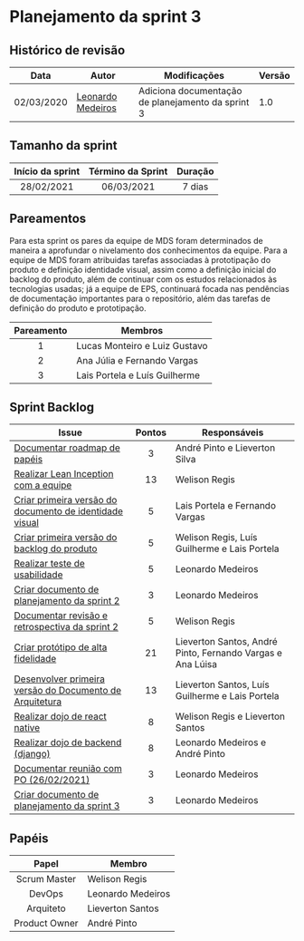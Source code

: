 # Planejamento da sprint 3

## Histórico de revisão

| Data       | Autor                                                | Modificações                                      | Versão |
| ---------- | ---------------------------------------------------- | ------------------------------------------------- | ------ |
| 02/03/2020 | [Leonardo Medeiros](https://github.com/leomedeiros1) | Adiciona documentação de planejamento da sprint 3 | 1.0    |

## Tamanho da sprint

| Início da sprint | Término da Sprint | Duração |
| :--------------: | :---------------: | :-----: |
|    28/02/2021    |    06/03/2021     | 7 dias  |

## Pareamentos

Para esta sprint os pares da equipe de MDS foram determinados de maneira a aprofundar o nivelamento dos conhecimentos da equipe. 
Para a equipe de MDS foram atribuidas tarefas associadas à prototipação do produto e definição identidade visual, assim como a definição inicial do backlog do produto, além de continuar com os estudos relacionados às tecnologias usadas; já a equipe de EPS, continuará focada nas pendências de documentação importantes para o repositório, além das tarefas de definição do produto e prototipação.

| Pareamento | Membros                         |
| :--------: | ------------------------------- |
|     1      | Lucas Monteiro e Luiz Gustavo   |
|     2      | Ana Júlia e Fernando Vargas     |
|     3      | Lais Portela e Luís Guilherme   |

## Sprint Backlog

| Issue                                                                                                             | Pontos | Responsáveis                    |
| ----------------------------------------------------------------------------------------------------------------- | :----: | ------------------------------- |
| [Documentar roadmap de papéis](https://github.com/fga-eps-mds/2020.2-Projeto-Kokama-Wiki/issues/30)                            |   3    | André Pinto e Lieverton Silva                                                                                           |
| [Realizar Lean Inception com a equipe](https://github.com/fga-eps-mds/2020.2-Projeto-Kokama-Wiki/issues/32)                    |   13     | Welison Regis                                                                                                     |
| [Criar primeira versão do documento de identidade visual](https://github.com/fga-eps-mds/2020.2-Projeto-Kokama-Wiki/issues/36) |   5    | Lais Portela e Fernando Vargas                                                                                           |
| [Criar primeira versão do backlog do produto](https://github.com/fga-eps-mds/2020.2-Projeto-Kokama-Wiki/issues/48)             |   5     | Welison Regis, Luís Guilherme e Lais Portela                                                                             |
| [Realizar teste de usabilidade](https://github.com/fga-eps-mds/2020.2-Projeto-Kokama-Wiki/issues/51)                           |   5    | Leonardo Medeiros                                                                                                  |
| [Criar documento de planejamento da sprint 2](https://github.com/fga-eps-mds/2020.2-Projeto-Kokama-Wiki/issues/52)             |   3    | Leonardo Medeiros                                                                                                  |
| [Documentar revisão e retrospectiva da sprint 2](https://github.com/fga-eps-mds/2020.2-Projeto-Kokama-Wiki/issues/53)          |   5    | Welison Regis                                                                                                     |
| [Criar protótipo de alta fidelidade](https://github.com/fga-eps-mds/2020.2-Projeto-Kokama-Wiki/issues/54)                      |   21   | Lieverton Santos, André Pinto, Fernando Vargas e Ana Lúisa                                                          |
| [Desenvolver primeira versão do Documento de Arquitetura](https://github.com/fga-eps-mds/2020.2-Projeto-Kokama-Wiki/issues/55) |   13   | Lieverton Santos, Luís Guilherme e Lais Portela                                                                     |
| [Realizar dojo de react native](https://github.com/fga-eps-mds/2020.2-Projeto-Kokama-Wiki/issues/56)                           |   8    | Welison Regis e Lieverton Santos                                                                                          |
| [Realizar dojo de backend (django)](https://github.com/fga-eps-mds/2020.2-Projeto-Kokama-Wiki/issues/57)                       |   8    | Leonardo Medeiros e André Pinto                                                                                    |
| [Documentar reunião com PO (26/02/2021)](https://github.com/fga-eps-mds/2020.2-Projeto-Kokama-Wiki/issues/58)                  |   3    | Leonardo Medeiros                                                                                                  |
| [Criar documento de planejamento da sprint 3](https://github.com/fga-eps-mds/2020.2-Projeto-Kokama-Wiki/issues/60)             |   3    | Leonardo Medeiros                                                                                                  |

## Papéis

| Papel          | Membro            |
| :------------: | ----------------- |
| Scrum Master   | Welison Regis     |
| DevOps         | Leonardo Medeiros |
| Arquiteto      | Lieverton Santos  |
| Product Owner  | André Pinto       |
